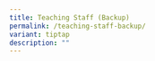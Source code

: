 ```yaml
---
title: Teaching Staff (Backup)
permalink: /teaching-staff-backup/
variant: tiptap
description: ""
---
```

